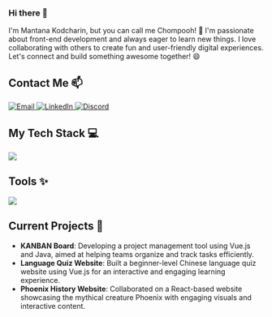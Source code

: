 ### Hi there 👋 
I'm Mantana Kodcharin, but you can call me Chompooh! 🩷 I'm passionate about front-end development and always eager to learn new things. I love collaborating with others to create fun and user-friendly digital experiences. Let's connect and build something awesome together! 😄


## Contact Me 📫
<a href="mailto:mantana.7664@gmail.com">
  <img src="https://skillicons.dev/icons?i=gmail" alt="Email" />
</a>
<a href="https://linkedin.com/in/mantana-kodcharin">
  <img src="https://skillicons.dev/icons?i=linkedin" alt="LinkedIn" />
</a>
<a href="https://discordapp.com/users/imavillian_">
  <img src="https://skillicons.dev/icons?i=discord" alt="Discord" />
</a>

## My Tech Stack 💻
<a href="https://skillicons.dev">
  <img src="https://skillicons.dev/icons?i=html,css,js,java,vue,react,nodejs,adonis,ts,docker"/>
</a>

## Tools ✨
<a href="https://skillicons.dev">
  <img src="https://skillicons.dev/icons?i=vscode,idea,figma,github&theme=dark"/>
</a>


## Current Projects 🚀
- **KANBAN Board**: Developing a project management tool using Vue.js and Java, aimed at helping teams organize and track tasks efficiently.
- **Language Quiz Website**: Built a beginner-level Chinese language quiz website using Vue.js for an interactive and engaging learning experience.
- **Phoenix History Website**: Collaborated on a React-based website showcasing the mythical creature Phoenix with engaging visuals and interactive content.

<!-- 
## My Stats 🏆
<p align="center">
  <img src="https://github-readme-stats.vercel.app/api/top-langs/?username=mantana-chp&layout=compact" alt="Top Languages" /> <br>
  <img src="https://github-readme-stats.vercel.app/api?username=mantana-chp&show_icons=true&theme=dracula" alt="GitHub Stats" />
</p>
-->

